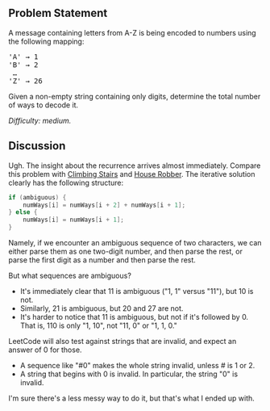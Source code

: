 Problem Statement
-----------------

A message containing letters from A-Z is being encoded to numbers using the
following mapping:

<tt>'A' &rarr; 1<br>
'B' &rarr; 2<br>
&nbsp;&hellip;<br>
'Z' &rarr; 26
</tt>

Given a non-empty string containing only digits, determine the total number of
ways to decode it.

*Difficulty: medium.*

Discussion
----------

Ugh. The insight about the recurrence arrives almost immediately. Compare this
problem with [Climbing Stairs](../leet70) and [House Robber](../leet198). The
iterative solution clearly has the following structure:
```java
if (ambiguous) {
    numWays[i] = numWays[i + 2] + numWays[i + 1];
} else {
    numWays[i] = numWays[i + 1];
}
```
Namely, if we encounter an ambiguous sequence of two characters, we can either
parse them as one two-digit number, and then parse the rest, or parse the first
digit as a number and then parse the rest.

But what sequences are ambiguous?
- It's immediately clear that 11 is ambiguous ("1, 1" versus "11"), but 10 is
  not.
- Similarly, 21 is ambiguous, but 20 and 27 are not.
- It's harder to notice that 11 is ambiguous, but not if it's followed by 0.
  That is, 110 is only "1, 10", not "11, 0" or "1, 1, 0."

LeetCode will also test against strings that are invalid, and expect an answer
of 0 for those.
- A sequence like "#0" makes the whole string invalid, unless # is 1 or 2.
- A string that begins with 0 is invalid. In particular, the string "0" is
  invalid.

I'm sure there's a less messy way to do it, but that's what I ended up with.
